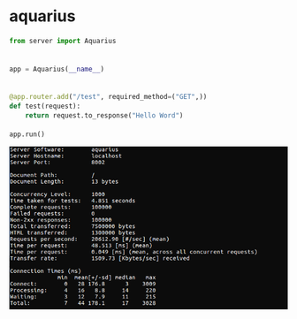 # aquarius


```python
from server import Aquarius


app = Aquarius(__name__)


@app.router.add("/test", required_method=("GET",))
def test(request):
    return request.to_response("Hello Word")

app.run()
```
![Image text](https://github.com/AquariusMr/aquarius/blob/master/img-test/test.png)